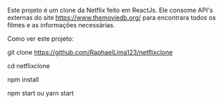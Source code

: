 Este projeto é um clone da Netflix feito em ReactJs. Ele consome API's externas do site https://www.themoviedb.org/ para encontrara todos os filmes e as informações necessárias.

Como ver este projeto:

git clone https://github.com/RaphaelLima123/netflixclone

cd netflixclone

npm install

npm start ou yarn start
